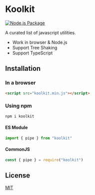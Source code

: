 # Koolkit

[![Node.js Package](https://github.com/SynZhang/koolkit/actions/workflows/npmpublish.yml/badge.svg)](https://github.com/SynZhang/koolkit/actions/workflows/npmpublish.yml)

A curated list of javascript utilities.

- Work in browser & Node.js
- Support Tree Shaking
- Support TypeScript

## Installation

### In a browser

```html
<script src="koolkit.min.js"></script>
```

### Using npm

```sh
npm i koolkit
```

#### ES Module

```js
import { pipe } from "koolkit"
```

#### CommonJS

```js
const { pipe } = require("koolkit")
```

## License

[MIT](./LICENSE)

